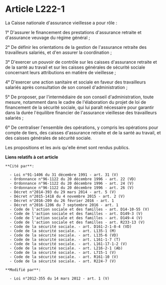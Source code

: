 # Article L222-1

La Caisse nationale d'assurance vieillesse a pour rôle : 

1° D'assurer le financement des prestations d'assurance retraite et d'assurance veuvage du régime général ; 

2° De définir les orientations de la gestion de l'assurance retraite des travailleurs salariés, et d'en assurer la
coordination ; 

3° D'exercer un pouvoir de contrôle sur les caisses d'assurance retraite et de la santé au travail et sur les caisses
générales de sécurité sociale concernant leurs attributions en matière de vieillesse ; 

4° D'exercer une action sanitaire et sociale en faveur des travailleurs salariés après consultation de son conseil
d'administration ; 

5° De proposer, par l'intermédiaire de son conseil d'administration, toute mesure, notamment dans le cadre de l'élaboration
du projet de loi de financement de la sécurité sociale, qui lui paraît nécessaire pour garantir dans la durée l'équilibre
financier de l'assurance vieillesse des travailleurs salariés ; 

6° De centraliser l'ensemble des opérations, y compris les opérations pour compte de tiers, des caisses d'assurance retraite
et de la santé au travail, et des caisses générales de sécurité sociale. 

Les propositions et les avis qu'elle émet sont rendus publics.

**Liens relatifs à cet article**

	**Cité par**:

	  - Loi n°91-1406 du 31 décembre 1991 - art. 31 (V)
	  - Ordonnance n°96-1122 du 20 décembre 1996 - art. 22 (VD)
	  - Ordonnance n°96-1122 du 20 décembre 1996 - art. 24 (V)
	  - Ordonnance n°96-1122 du 20 décembre 1996 - art. 26 (V)
	  - Décret n°2014-393 du 29 mars 2014 - art. 5 (V)
	  - Décret n°2015-1418 du 4 novembre 2015 - art. 2 (V)
	  - Décret n°2016-209 du 26 février 2016 - art. 1
	  - Décret n°2016-1206 du 7 septembre 2016 - art. 1
	  - Code de l'action sociale et des familles - art. D14-10-55 (V)
	  - Code de l'action sociale et des familles - art. D149-3 (V)
	  - Code de l'action sociale et des familles - art. D149-4 (V)
	  - Code de l'action sociale et des familles - art. R233-13 (V)
	  - Code de la sécurité sociale. - art. D161-2-1-8-4 (VD)
	  - Code de la sécurité sociale. - art. L135-1 (M)
	  - Code de la sécurité sociale. - art. L135-6 (VD)
	  - Code de la sécurité sociale. - art. L161-1-7 (T)
	  - Code de la sécurité sociale. - art. L161-17-1-2 (V)
	  - Code de la sécurité sociale. - art. L216-2-1 (Ab)
	  - Code de la sécurité sociale. - art. L715-1 (V)
	  - Code de la sécurité sociale. - art. R161-10 (V)
	  - Code de la sécurité sociale. - art. R224-7 (V)

	**Modifié par**:

	  - Loi n°2012-355 du 14 mars 2012 - art. 1 (V)
